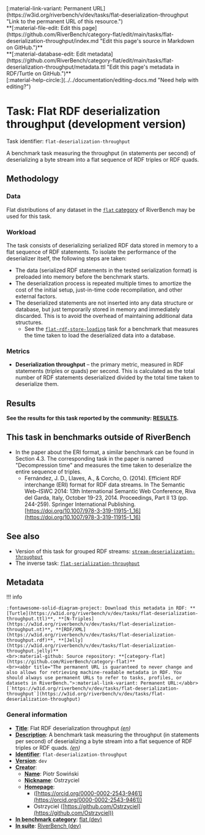 <div markdown class="rb-top-buttons"><div markdown>[:material-link-variant: Permanent URL](https://w3id.org/riverbench/v/dev/tasks/flat-deserialization-throughput "Link to the permanent URL of this resource.")</div><div markdown>**[:material-file-edit: Edit this page](https://github.com/RiverBench/category-flat/edit/main/tasks/flat-deserialization-throughput/index.md "Edit this page's source in Markdown on GitHub.")**</div><div markdown>**[:material-database-edit: Edit metadata](https://github.com/RiverBench/category-flat/edit/main/tasks/flat-deserialization-throughput/metadata.ttl "Edit this page's metadata in RDF/Turtle on GitHub.")**</div><div markdown>[:material-help-circle:](../../documentation/editing-docs.md "Need help with editing?")</div></div>

# Task: Flat RDF deserialization throughput (development version)

Task identifier: `flat-deserialization-throughput`

A benchmark task measuring the throughput (in statements per second) of deserializing a byte stream into a flat sequence of RDF triples or RDF quads.

## Methodology

### Data

Flat distributions of any dataset in the [`flat` category](../../categories/flat/index.md) of RiverBench may be used for this task.

### Workload

The task consists of deserializing serialized RDF data stored in memory to a flat sequence of RDF statements. To isolate the performance of the deserializer itself, the following steps are taken:

- The data (serialized RDF statements in the tested serialization format) is preloaded into memory before the benchmark starts.
- The deserialization process is repeated multiple times to amortize the cost of the initial setup, just-in-time code recompilation, and other external factors.
- The deserialized statements are not inserted into any data structure or database, but just temporarily stored in memory and immediately discarded. This is to avoid the overhead of maintaining additional data structures.
    - See the [`flat-rdf-store-loading`](../flat-rdf-store-loading/index.md) task for a benchmark that measures the time taken to load the deserialized data into a database.

### Metrics

- **Deserialization throughput** – the primary metric, measured in RDF statements (triples or quads) per second. This is calculated as the total number of RDF statements deserialized divided by the total time taken to deserialize them.


## Results

**See the results for this task reported by the community: [RESULTS](results.md).**

## This task in benchmarks outside of RiverBench

- In the paper about the ERI format, a similar benchmark can be found in Section 4.3. The corresponding task in the paper is named "Decompression time" and measures the time taken to deserialize the entire sequence of triples.
    - Fernández, J. D., Llaves, A., & Corcho, O. (2014). Efficient RDF interchange (ERI) format for RDF data streams. In The Semantic Web–ISWC 2014: 13th International Semantic Web Conference, Riva del Garda, Italy, October 19-23, 2014. Proceedings, Part II 13 (pp. 244-259). Springer International Publishing. [https://doi.org/10.1007/978-3-319-11915-1_16](https://doi.org/10.1007/978-3-319-11915-1_16)

## See also

- Version of this task for grouped RDF streams: [`stream-deserialization-throughput`](../stream-deserialization-throughput/index.md)
- The inverse task: [`flat-serialization-throughput`](../flat-serialization-throughput/index.md)


## Metadata



!!! info

    :fontawesome-solid-diagram-project: Download this metadata in RDF: **[Turtle](https://w3id.org/riverbench/v/dev/tasks/flat-deserialization-throughput.ttl)**, **[N-Triples](https://w3id.org/riverbench/v/dev/tasks/flat-deserialization-throughput.nt)**, **[RDF/XML](https://w3id.org/riverbench/v/dev/tasks/flat-deserialization-throughput.rdf)**, **[Jelly](https://w3id.org/riverbench/v/dev/tasks/flat-deserialization-throughput.jelly)**
    <br>:material-github: Source repository: **[category-flat](https://github.com/RiverBench/category-flat)**
    <br><abbr title="The permanent URL is guaranteed to never change and also allows for retrieving machine-readable metadata in RDF. You should always use permanent URLs to refer to tasks, profiles, or datasets in RiverBench.">:material-link-variant: Permanent URL:</abbr> [`https://w3id.org/riverbench/v/dev/tasks/flat-deserialization-throughput`](https://w3id.org/riverbench/v/dev/tasks/flat-deserialization-throughput)



### General information

- **<abbr title="A name given to the resource.">Title</abbr>**: Flat RDF deserialization throughput _(<abbr title="English">en</abbr>)_
- **<abbr title="An account of the resource.">Description</abbr>**: A benchmark task measuring the throughput (in statements per second) of deserializing a byte stream into a flat sequence of RDF triples or RDF quads. _(<abbr title="English">en</abbr>)_
- **<abbr title="An unambiguous reference to the resource within a given context.">Identifier</abbr>**: `flat-deserialization-throughput`
- **<abbr title="The version indicator (name or identifier) of a resource.">Version</abbr>**: `dev`
- **<abbr title="An entity responsible for making the resource.">Creator</abbr>**: 
    - **<abbr title="A name for some thing.">Name</abbr>**: Piotr Sowiński
    - **<abbr title="A short informal nickname characterising an agent (includes login identifiers, IRC and other chat nicknames).">Nickname</abbr>**: Ostrzyciel
    - **<abbr title="This axiom needed so that Protege loads DCAT 3 without errors.">Homepage</abbr>**:     
        -  ([https://orcid.org/0000-0002-2543-9461](https://orcid.org/0000-0002-2543-9461))
        - Ostrzyciel ([https://github.com/Ostrzyciel](https://github.com/Ostrzyciel))
- **<abbr title="Indicates that the subject (either a task or a profile) is in benchmark category. This property is functional (each task/profile must be in exactly one benchmark category).">In benchmark category</abbr>**: [flat (dev)](https://w3id.org/riverbench/v/dev/categories/flat)
- **<abbr title="Indicates the benchmark suite to which a dataset or profile belongs">In suite</abbr>**: [RiverBench (dev)](https://w3id.org/riverbench/)

